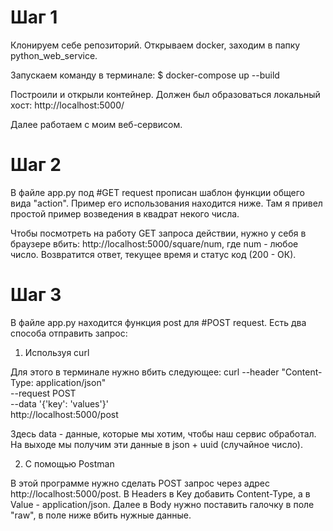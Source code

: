 # **Шаг 1**

Клонируем себе репозиторий.
Открываем docker, заходим в папку python_web_service.

Запускаем команду в терминале:
$ docker-compose up --build

Построили и открыли контейнер. Должен был образоваться локальный хост: http://localhost:5000/

Далее работаем с моим веб-сервисом.

# **Шаг 2**

В файле app.py под #GET request прописан шаблон функции общего вида "action". Пример его использования находится ниже. 
Там я привел простой пример возведения в квадрат некого числа.

Чтобы посмотреть на работу GET запроса  действии, нужно у себя в браузере вбить: http://localhost:5000/square/num, где num - любое число.
Возвратится ответ, текущее время и статус код (200 - ОК).

# **Шаг 3**

В файле app.py находится функция post для #POST request.
Есть два способа отправить запрос:
1. Используя curl
 
Для этого в терминале нужно вбить следующее:
curl --header "Content-Type: application/json" \
  --request POST \
  --data '{'key': 'values'}' \
  http://localhost:5000/post
  
Здесь data - данные, которые мы хотим, чтобы наш сервис обработал.
На выходе мы получим эти данные в json + uuid (случайное число).

2. С помощью Postman

В этой программе нужно сделать POST запрос через адрес http://localhost:5000/post.
В Headers в Key добавить Content-Type, а в Value - application/json. Далее в Body нужно поставить галочку в поле "raw", 
в поле ниже вбить нужные данные.

